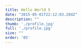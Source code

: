 ```yaml
---
title: Hello World 5
date: "2015-05-01T22:12:03.284Z"
description: ""
thumb: './profile.jpg'
full: './profile.jpg'
size: ""
order: '05'
---
```



